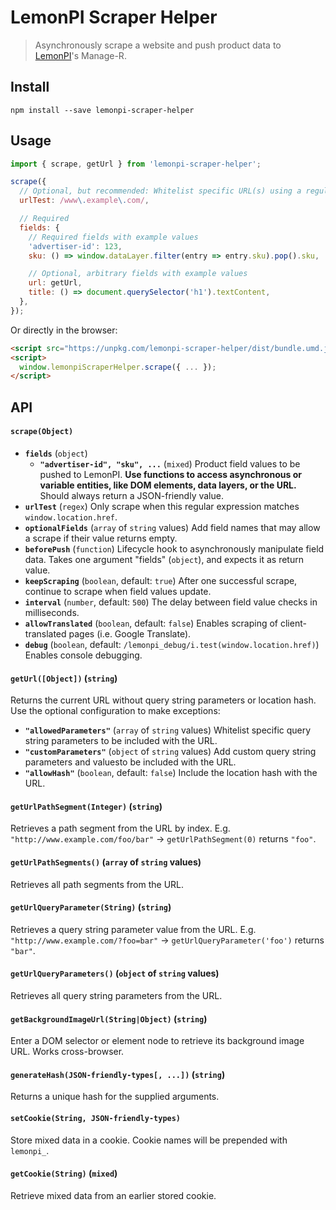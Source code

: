 # LemonPI Scraper Helper

> Asynchronously scrape a website and push product data to [LemonPI](http://www.lemonpi.io/)'s Manage-R.

## Install

```shell
npm install --save lemonpi-scraper-helper
```

## Usage

```js
import { scrape, getUrl } from 'lemonpi-scraper-helper';

scrape({
  // Optional, but recommended: Whitelist specific URL(s) using a regular expression
  urlTest: /www\.example\.com/,

  // Required
  fields: {
    // Required fields with example values
    'advertiser-id': 123,
    sku: () => window.dataLayer.filter(entry => entry.sku).pop().sku,

    // Optional, arbitrary fields with example values
    url: getUrl,
    title: () => document.querySelector('h1').textContent,
  },
});
```

Or directly in the browser:

```html
<script src="https://unpkg.com/lemonpi-scraper-helper/dist/bundle.umd.js"></script>
<script>
  window.lemonpiScraperHelper.scrape({ ... });
</script>
```

## API

#### `scrape(Object)`

- **`fields`** (`object`)
  - **`"advertiser-id", "sku", ...`** (`mixed`)
    Product field values to be pushed to LemonPI. **Use functions to access asynchronous or variable entities, like DOM elements, data layers, or the URL.** Should always return a JSON-friendly value.
- **`urlTest`** (`regex`)
  Only scrape when this regular expression matches `window.location.href`.
- **`optionalFields`** (`array` of `string` values)
  Add field names that may allow a scrape if their value returns empty.
- **`beforePush`** (`function`)
  Lifecycle hook to asynchronously manipulate field data. Takes one argument "fields" (`object`), and expects it as return value.
- **`keepScraping`** (`boolean`, default: `true`)
  After one successful scrape, continue to scrape when field values update.
- **`interval`** (`number`, default: `500`)
  The delay between field value checks in milliseconds.
- **`allowTranslated`** (`boolean`, default: `false`)
  Enables scraping of client-translated pages (i.e. Google Translate).
- **`debug`** (`boolean`, default: `/lemonpi_debug/i.test(window.location.href)`)
  Enables console debugging.

#### `getUrl([Object])` (`string`)

Returns the current URL without query string parameters or location hash. Use the optional configuration to make exceptions:

- **`"allowedParameters"`** (`array` of `string` values)
  Whitelist specific query string parameters to be included with the URL.
- **`"customParameters"`** (`object` of `string` values)
  Add custom query string parameters and valuesto be included with the URL.
- **`"allowHash"`** (`boolean`, default: `false`)
  Include the location hash with the URL.

#### `getUrlPathSegment(Integer)` (`string`)

Retrieves a path segment from the URL by index. E.g. `"http://www.example.com/foo/bar"` → `getUrlPathSegment(0)` returns `"foo"`.

#### `getUrlPathSegments()` (`array` of `string` values)

Retrieves all path segments from the URL.

#### `getUrlQueryParameter(String)` (`string`)

Retrieves a query string parameter value from the URL. E.g. `"http://www.example.com/?foo=bar"` → `getUrlQueryParameter('foo')` returns `"bar"`.

#### `getUrlQueryParameters()` (`object` of `string` values)

Retrieves all query string parameters from the URL.

#### `getBackgroundImageUrl(String|Object)` (`string`)

Enter a DOM selector or element node to retrieve its background image URL. Works cross-browser.

#### `generateHash(JSON-friendly-types[, ...])` (`string`)

Returns a unique hash for the supplied arguments.

#### `setCookie(String, JSON-friendly-types)`

Store mixed data in a cookie. Cookie names will be prepended with `lemonpi_`.

#### `getCookie(String)` (`mixed`)

Retrieve mixed data from an earlier stored cookie.
